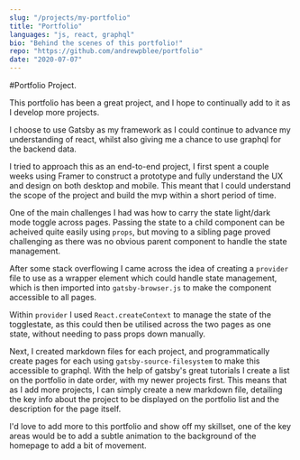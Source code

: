```yaml
---
slug: "/projects/my-portfolio"
title: "Portfolio"
languages: "js, react, graphql"
bio: "Behind the scenes of this portfolio!"
repo: "https://github.com/andrewpblee/portfolio"
date: "2020-07-07"
---
```


#Portfolio Project<span>.</span>

This portfolio has been a great project, and I hope to continually add to it as I develop more projects.

I choose to use Gatsby as my framework as I could continue to advance my understanding of react, whilst also giving me a chance to use graphql for the backend data.

I tried to approach this as an end-to-end project, I first spent a couple weeks using Framer to construct a prototype and fully understand the UX and design on both desktop and mobile. This meant that I could understand the scope of the project and build the mvp within a short period of time.

One of the main challenges I had was how to carry the state light/dark mode toggle across pages. Passing the state to a child component can be acheived quite easily using `props`, but moving to a sibling page proved challenging as there was no obvious parent component to handle the state management.

After some stack overflowing I came across the idea of creating a `provider` file to use as a wrapper element which could handle state management, which is then imported into `gatsby-browser.js` to make the component accessible to all pages.

Within `provider` I used `React.createContext` to manage the state of the togglestate, as this could then be utilised across the two pages as one state, without needing to pass props down manually.

Next, I created markdown files for each project, and programmatically create pages for each using `gatsby-source-filesystem` to make this accessible to graphql. With the help of gatsby's great tutorials I create a list on the portfolio in date order, with my newer projects first. This means that as I add more projects, I can simply create a new markdown file, detailing the key info about the project to be displayed on the portfolio list and the description for the page itself.

I'd love to add more to this portfolio and show off my skillset, one of the key areas would be to add a subtle animation to the background of the homepage to add a bit of movement.
